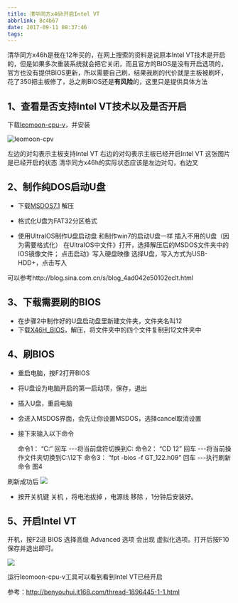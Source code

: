 ```yaml
---
title: 清华同方x46h开启Intel VT
abbrlink: 8c4b67
date: 2017-09-11 08:37:46
tags:
---
```


清华同方x46h是我在12年买的，在网上搜索的资料是说原本Intel VT技术是开启的，但是如果多次重装系统就会把它关闭，而且官方的BIOS是没有开启选项的，官方也没有提供BIOS更新，所以需要自己刷，结果我刷的代价就是主板被刷坏，花了350把主板修了，总之刷BIOS还是**有风险**的，这里只是提供具体方法


## 1、查看是否支持Intel VT技术以及是否开启
下载[leomoon-cpu-v](https://leomoon.com/downloads/desktop-apps/leomoon-cpu-v/)，并安装

![leomoon-cpv](/img/IMG1.png)

左边的对勾表示主板支持Intel VT
右边的对勾表示主板已经开启Intel VT
这张图片是已经开启的状态
清华同方x46h的实际状态应该是左边对勾，右边叉


## 2、制作纯DOS启动U盘
+ 下载[MSDOS7.1](http://www.cn-dos.net/newdos/dosart32.htm)
  解压

+ 格式化U盘为FAT32分区格式

+ 使用UltraIOS制作U盘启动盘
  和制作win7的启动U盘一样
  插入不用的U盘（因为需要格式化）
  在UltraIOS中文件》打开，选择解压后的MSDOS文件夹中的IOS镜像文件；
  点击启动》写入硬盘映像
  选择U盘，写入方式为USB-HDD+，点击写入

可以参考http://blog.sina.com.cn/s/blog_4ad042e50102eclt.html


## 3、下载需要刷的BIOS
+ 在步骤2中制作好的U盘启动盘里新建文件夹，文件夹名叫12
+ 下载[X46H_BIOS](https://getpocket.com/a/read/1885690768)，解压，将文件夹中的四个文件复制到12文件夹中



## 4、刷BIOS
+ 重启电脑，按F2打开BIOS
+ 将U盘设为电脑开启的第一启动项，保存，退出
+ 插入U盘，重启电脑
+ 会进入MSDOS界面，会先让你设置MSDOS，选择cancel取消设置
+ 接下来输入以下命令

  命令1： “C:” 回车       ---将当前盘符切换到C:
  命令2： “CD 12” 回车    ---将当前操作文件夹切换到C:\12下
  命令3： “fpt -bios -f GT_122.h09" 回车    ---执行刷新命令 图4

刷新成功后
![](/img/IMG2.jpg)

+ 按开关机键 关机 ，将电池拔掉 ，电源线 移除 ，1分钟后安装好。



## 5、开启Intel VT
开机，按F2进 BIOS  选择高级 Advanced  选项  会出现 虚拟化选项。打开后按F10保存并退出即可。

![](/img/IMG3.jpg)

运行leomoon-cpu-v工具可以看到看到Intel VT已经开启



参考：http://benyouhui.it168.com/thread-1896445-1-1.html